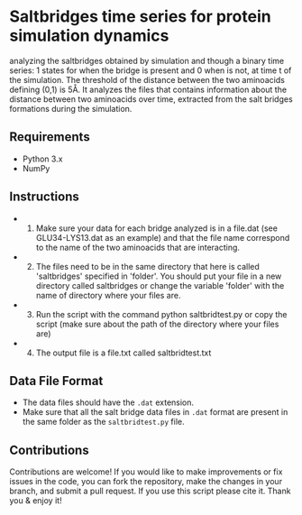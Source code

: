 # Saltbridges time series for protein simulation dynamics
analyzing the saltbridges obtained by simulation and though a binary time series: 1 states for when the bridge is present and 0 when is not, at time t of the simulation. The threshold of the distance between the two aminoacids defining (0,1) is 5Å.
It analyzes the files that contains information about the distance between two aminoacids over time, extracted from the salt bridges formations during the simulation.


## Requirements

- Python 3.x
- NumPy

## Instructions

- 1. Make sure your data for each bridge analyzed is in a file.dat (see GLU34-LYS13.dat as an example) and that the file name correspond to the name of the two aminoacids that are interacting.
- 2. The files need to be in the same directory that here is called 'saltbridges' specified in 'folder'. 
You should put your file in a new directory called saltbridges or change the variable 'folder' with the name of directory where your files are. 
- 3.  Run the script with the command 
  python saltbridtest.py
  or copy the script (make sure about the path of the directory where your files are)
- 4. The output file is a file.txt called saltbridtest.txt

## Data File Format

- The data files should have the `.dat` extension.
- Make sure that all the salt bridge data files in `.dat` format are present in the same folder as the `saltbridtest.py` file.

## Contributions

Contributions are welcome! If you would like to make improvements or fix issues in the code, you can fork the repository, make the changes in your branch, and submit a pull request.
If you use this script please cite it. Thank you & enjoy it!

